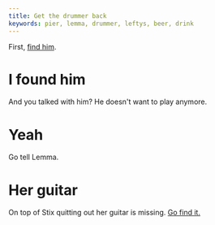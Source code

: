 ```yaml
---
title: Get the drummer back
keywords: pier, lemma, drummer, leftys, beer, drink
---
```


First, [find him](010-find.md).

# I found him
And you talked with him? He doesn't want to play anymore.

# Yeah
Go tell Lemma.

# Her guitar
On top of Stix quitting out her guitar is missing. [Go find it.](../030-guitar/index.md)
